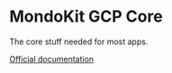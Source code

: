 # MondoKit GCP Core

The core stuff needed for most apps.

[Official documentation](https://mondokit.dev/packages/gcp-core.html)
